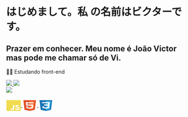 
<div>
<h1>はじめまして。私 の名前はビクターです。</h1>

<h2>Prazer em conhecer. Meu nome é João Victor mas pode me chamar só de Vi.</h2>

👨‍💻 Estudando front-end

<div>
  <a href="https://github.com/victorrgalvao">
  <img height="180em" src="https://github-readme-stats.vercel.app/api?username=victorrgalvao&show_icons=true&theme=tokyonight&include_all_commits=true&count_private=true"/>
  <img  height="180em" src="https://github-readme-stats.vercel.app/api/top-langs/?username=victorrgalvao&layout=compact&langs_count=7&theme=tokyonight"/>
     <div display="flex" >
  <img height="200px" width:"200px" src="https://i.pinimg.com/564x/4f/12/af/4f12af20dae5179cf60a5057da761473.jpg">
</div>
 
        
<div style="display: inline_block"><br>
  <img align="center" alt="Rafa-Js" height="30" width="40" src="https://raw.githubusercontent.com/devicons/devicon/master/icons/javascript/javascript-plain.svg">
  <img align="center" alt="Rafa-HTML" height="30" width="40" src="https://raw.githubusercontent.com/devicons/devicon/master/icons/html5/html5-original.svg">
  <img align="center" alt="Rafa-CSS" height="30" width="40" src="https://raw.githubusercontent.com/devicons/devicon/master/icons/css3/css3-original.svg">
  </div>
  <br>
        
</div>
        
   



 

